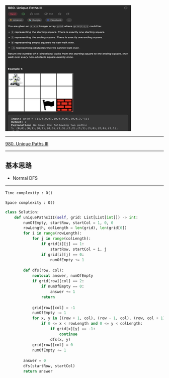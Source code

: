 <img src="2022-12-30-22-20-49.png" width="400" height="400"/>

___
[980. Unique Paths III](https://leetcode.com/problems/unique-paths-iii/description/)
___


## 基本思路
* Normal DFS

___

`Time complexity : O()`

`Space complexity : O()`
```python
class Solution:
    def uniquePathsIII(self, grid: List[List[int]]) -> int:
        numOfEmpty, startRow, startCol = 1, 0, 0
        rowLength, colLength = len(grid), len(grid[0])
        for i in range(rowLength):
            for j in range(colLength):
                if grid[i][j] == 1:
                    startRow, startCol = i, j
                if grid[i][j] == 0:
                    numOfEmpty += 1
        
        def dfs(row, col):
            nonlocal answer, numOfEmpty
            if grid[row][col] == 2:
                if numOfEmpty == 0:
                    answer += 1
                return
            
            grid[row][col] = -1
            numOfEmpty -= 1
            for x, y in [(row + 1, col), (row - 1, col), (row, col + 1), (row, col - 1)]:
                if 0 <= x < rowLength and 0 <= y < colLength:
                    if grid[x][y] == -1:
                        continue
                    dfs(x, y)
            grid[row][col] = 0
            numOfEmpty += 1
        
        answer = 0
        dfs(startRow, startCol)
        return answer
```